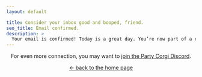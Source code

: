 ```yaml
---
layout: default

title: Consider your inbox good and booped, friend.
seo_title: Email confirmed.
description: >
  Your email is confirmed! Today is a great day. You’re now part of a community of creators and lifelong learners!
---
```


<p style="text-align: center">
  For even more connection, you may want to <a href="https://discord.gg/partycorgi">join the Party Corgi Discord</a>.
</p>

<p style="text-align: center">
  <a href="/">&larr; back to the home page</a>
</p>